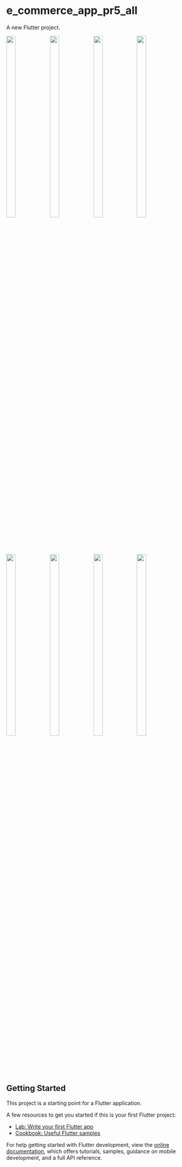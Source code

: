 # e_commerce_app_pr5_all

A new Flutter project.

<P>
    <img src="https://github.com/Krupaparmar30/e_commerce_app_pr5_all/assets/149374671/9e0633da-3f84-4a78-9c18-9b6988f614c8"width=22% height=35%>
    <img src="https://github.com/Krupaparmar30/e_commerce_app_pr5_all/assets/149374671/4be9d266-8126-4d57-92f2-3689fc0fda43"width=22% height=35%>
    <img src="https://github.com/Krupaparmar30/e_commerce_app_pr5_all/assets/149374671/491167f7-3e4c-4ca0-9175-2f9278cb6c6e"width=22% height=35%>
    <img src="https://github.com/Krupaparmar30/e_commerce_app_pr5_all/assets/149374671/40b025fb-4f34-4070-9712-a6631a918b10"width=22% height=35%>
    <img src="https://github.com/Krupaparmar30/e_commerce_app_pr5_all/assets/149374671/97c51b31-6c8c-4508-934c-94a37af209ba"width=22% height=35%>
    <img src="https://github.com/Krupaparmar30/e_commerce_app_pr5_all/assets/149374671/f10303fe-a4a0-4916-a8d5-a00bc59b516a"width=22% height=35%>
    <img src="https://github.com/Krupaparmar30/e_commerce_app_pr5_all/assets/149374671/ba2d23e6-da17-4631-805b-2be47da3c4ab"width=22% height=35%>
    <img src="https://github.com/Krupaparmar30/e_commerce_app_pr5_all/assets/149374671/b0b72aed-852d-4955-9413-074a3c0323a6"width=22% height=35%>








</P>



## Getting Started

This project is a starting point for a Flutter application.

A few resources to get you started if this is your first Flutter project:

- [Lab: Write your first Flutter app](https://docs.flutter.dev/get-started/codelab)
- [Cookbook: Useful Flutter samples](https://docs.flutter.dev/cookbook)

For help getting started with Flutter development, view the
[online documentation](https://docs.flutter.dev/), which offers tutorials,
samples, guidance on mobile development, and a full API reference.
